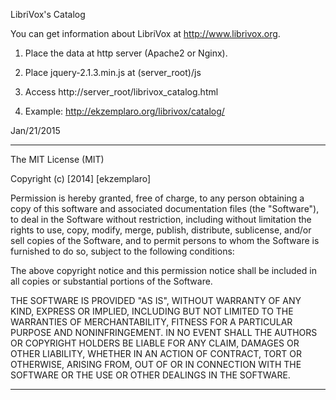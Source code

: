 LibriVox's Catalog

You can get information about LibriVox at <http://www.librivox.org>.

1) Place the data at http server (Apache2 or Nginx).

2) Place jquery-2.1.3.min.js at (server_root)/js

3) Access http://server_root/librivox_catalog.html

4) Example: http://ekzemplaro.org/librivox/catalog/

Jan/21/2015


-----------------------------------------------------------------------

The MIT License (MIT)

Copyright (c) [2014] [ekzemplaro]

Permission is hereby granted, free of charge, to any person obtaining a copy
of this software and associated documentation files (the "Software"), to deal
in the Software without restriction, including without limitation the rights
to use, copy, modify, merge, publish, distribute, sublicense, and/or sell
copies of the Software, and to permit persons to whom the Software is
furnished to do so, subject to the following conditions:

The above copyright notice and this permission notice shall be included in all
copies or substantial portions of the Software.

THE SOFTWARE IS PROVIDED "AS IS", WITHOUT WARRANTY OF ANY KIND, EXPRESS OR
IMPLIED, INCLUDING BUT NOT LIMITED TO THE WARRANTIES OF MERCHANTABILITY,
FITNESS FOR A PARTICULAR PURPOSE AND NONINFRINGEMENT. IN NO EVENT SHALL THE
AUTHORS OR COPYRIGHT HOLDERS BE LIABLE FOR ANY CLAIM, DAMAGES OR OTHER
LIABILITY, WHETHER IN AN ACTION OF CONTRACT, TORT OR OTHERWISE, ARISING FROM,
OUT OF OR IN CONNECTION WITH THE SOFTWARE OR THE USE OR OTHER DEALINGS IN THE
SOFTWARE.

-----------------------------------------------------------------------

